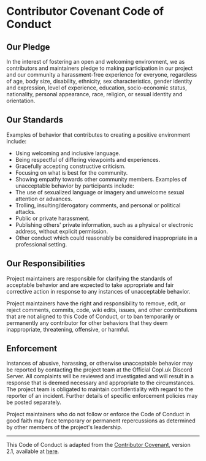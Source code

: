 # Contributor Covenant Code of Conduct
## Our Pledge
In the interest of fostering an open and welcoming environment, we as contributors and maintainers pledge to making participation in our project and our community a harassment-free experience for everyone, regardless of age, body size, disability, ethnicity, sex characteristics, gender identity and expression, level of experience, education, socio-economic status, nationality, personal appearance, race, religion, or sexual identity and orientation.

## Our Standards
Examples of behavior that contributes to creating a positive environment include:
+ Using welcoming and inclusive language.
+ Being respectful of differing viewpoints and experiences.
+ Gracefully accepting constructive criticism.
+ Focusing on what is best for the community.
+ Showing empathy towards other community members.
Examples of unacceptable behavior by participants include:
+ The use of sexualized language or imagery and unwelcome sexual attention or advances.
+ Trolling, insulting/derogatory comments, and personal or political attacks.
+ Public or private harassment.
+ Publishing others' private information, such as a physical or electronic address, without explicit permission.
+ Other conduct which could reasonably be considered inappropriate in a professional setting.

## Our Responsibilities
Project maintainers are responsible for clarifying the standards of acceptable behavior and are expected to take appropriate and fair corrective action in response to any instances of unacceptable behavior.

Project maintainers have the right and responsibility to remove, edit, or reject comments, commits, code, wiki edits, issues, and other contributions that are not aligned to this Code of Conduct, or to ban temporarily or permanently any contributor for other behaviors that they deem inappropriate, threatening, offensive, or harmful.

## Enforcement
Instances of abusive, harassing, or otherwise unacceptable behavior may be reported by contacting the project team at the Official Copl.uk Discord Server. All complaints will be reviewed and investigated and will result in a response that is deemed necessary and appropriate to the circumstances. The project team is obligated to maintain confidentiality with regard to the reporter of an incident. Further details of specific enforcement policies may be posted separately.

Project maintainers who do not follow or enforce the Code of Conduct in good faith may face temporary or permanent repercussions as determined by other members of the project's leadership.

---

This Code of Conduct is adapted from the [Contributor Covenant](https://www.contributor-covenant.org), version 2.1, available at [here](https://www.contributor-covenant.org/version/2/1/code_of_conduct/).
